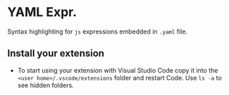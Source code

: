 # YAML Expr.

Syntax highlighting for `js` expressions embedded in `.yaml` file.

## Install your extension

- To start using your extension with Visual Studio Code copy it into the `<user home>/.vscode/extensions` folder and restart Code. Use `ls -a` to see hidden folders.
